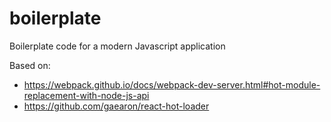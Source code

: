 # boilerplate
Boilerplate code for a modern Javascript application

Based on:

* https://webpack.github.io/docs/webpack-dev-server.html#hot-module-replacement-with-node-js-api
* https://github.com/gaearon/react-hot-loader
